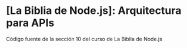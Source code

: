 # [La Biblia de Node.js]: Arquitectura para APIs

Código fuente de la sección 10 del curso de La Biblia de Node.js
